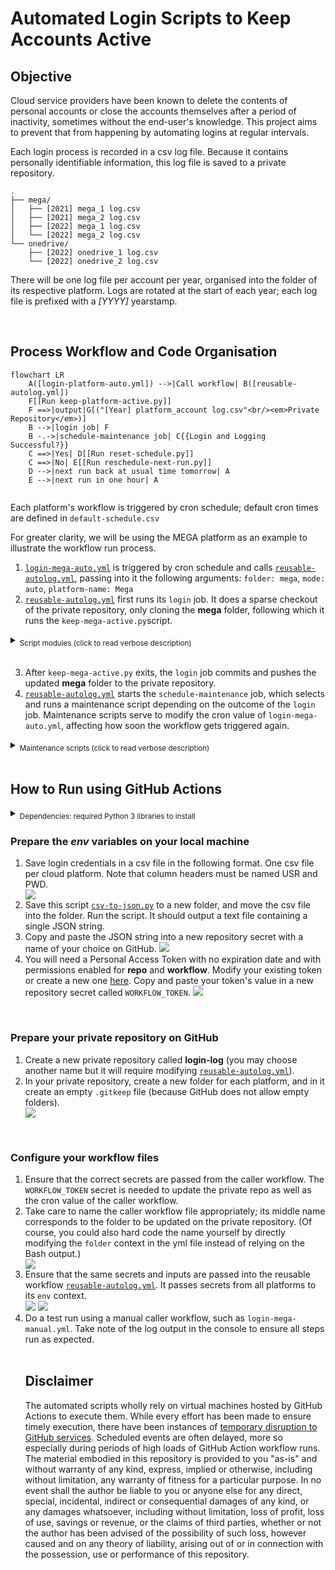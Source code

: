 # Automated Login Scripts to Keep Accounts Active

## Objective

Cloud service providers have been known to delete the contents of personal accounts or 
close the accounts themselves after a period of inactivity, sometimes without the end-user's knowledge.
This project aims to prevent that from happening by automating logins at regular intervals.

Each login process is recorded in a csv log file. 
Because it contains personally identifiable information, this log file is saved to a private repository.

```
.
├── mega/
│   ├── [2021] mega_1 log.csv
│   ├── [2021] mega_2 log.csv
│   ├── [2022] mega_1 log.csv
│   └── [2022] mega_2 log.csv
└── onedrive/
    ├── [2022] onedrive_1 log.csv
    └── [2022] onedrive_2 log.csv
```

There will be one log file per account per year, organised into the folder of its respective platform. Logs are rotated at the start of each year; each log file is prefixed with a <em>[YYYY]</em> yearstamp.

<br/>

## Process Workflow and Code Organisation

```mermaid
flowchart LR
    A([login-platform-auto.yml]) -->|Call workflow| B([reusable-autolog.yml])
    F[[Run keep-platform-active.py]] 
    F ==>|output|G[("[Year] platform_account log.csv"<br/><em>Private Repository</em>)]
    B -->|login job| F
    B -.->|schedule-maintenance job| C{{Login and Logging Successful?}}
    C ==>|Yes| D[[Run reset-schedule.py]]
    C ==>|No| E[[Run reschedule-next-run.py]]
    D -->|next run back at usual time tomorrow| A
    E -->|next run in one hour| A
    
```

Each platform's workflow is triggered by cron schedule; default cron times are defined in `default-schedule.csv`

For greater clarity, we will be using the MEGA platform as an example to illustrate the workflow run process.

1. [`login-mega-auto.yml`](.github/workflows/login-mega-auto.yml) is triggered by cron schedule and calls [`reusable-autolog.yml`](.github/workflows/reusable-autolog.yml), passing into it the following arguments: `folder: mega`, `mode: auto`, `platform-name: Mega`
1. [`reusable-autolog.yml`](.github/workflows/reusable-autolog.yml) first runs its `login` job. It does a sparse checkout of the private repository, only cloning the <b>mega</b> folder, following which it runs the `keep-mega-active.py`script.

  <details>
    <summary>
      <sub>Script modules (click to read verbose description)</sub>
    </summary>
    <br/><code>keep-mega-active.py</code> begins by importing login credentials (from GitHub secrets or .env file) in the form of a JSON string and parsing it into a Python dictionary. It then initialises a <b>LoginLogger</b> object, passing into it the necessary .env variables, urls, and Xpath/CSS page selectors.
    <ul>
      <li>
        <code>login_logger.py</code>: defines the <b>LoginLogger</b> class containing methods to automate the login process using Playwright.
      </li>
      <li>
        <code>logging_formatter.py</code>: <b>CsvFormatter</b> class instantiates the Formatter class (from Python's logging module) to provide appropriate formatting for both the console and csv log file.
      </li>
      <li>
        <code>log_concat.py</code>: After each Playwright browser run, <code>update_logs()</code> is called to append the new log file to the existing file in the <b>mega</b> folder, or simply moves the new file into the folder if logs have yet to be created for the year (filename not found in folder).
      </li>
    </ul>
		<br/>
		This process is repeated for the length of the Python dictionary.
  </details>

<br/>

3. After `keep-mega-active.py` exits, the `login` job commits and pushes the updated <b>mega</b> folder to the private repository.
3. [`reusable-autolog.yml`](.github/workflows/reusable-autolog.yml) starts the `schedule-maintenance` job, which selects and runs a maintenance script depending on the outcome of the `login` job. Maintenance scripts serve to modify the cron value of `login-mega-auto.yml`, affecting how soon the workflow gets triggered again.

<details>
	<summary>
		<sub>Maintenance scripts (click to read verbose description)</sub>
	</summary>
  <ul>
    <li>
    	<code>reset-schedule.py</code>: runs upon successful completion of the <code>login</code> job; restores cron schedule in <a href=".github/workflows/login-mega-auto.yml"><code>login-mega-auto.yml</code></a> to the default value defined in <code>default-schedule.csv</code>
    </li>
    <li>
      <code>reschedule-next-run.py</code>: runs upon failed outcome of the <code>login</code> job; modifies the cron schedule to increment the hour value by 1 ("39 <b>06</b> * * *" becomes "39 <b>07</b> * * *")
    </li>
  </ul>
</details>

<br/>

## How to Run using GitHub Actions

<details>
  <summary><sub>Dependencies: required Python 3 libraries to install</sub></summary>
  <ol>
    <li>python-dotenv</li>
    <li>pandas</li>
    <li>
      playwright (only the firefox browser is needed)
      <ul>
        <li>run <code>playwright install firefox</code> in the terminal after installing playwright.</li>
      </ul>
    </li>
  </ol>
</details>


### Prepare the <em>env</em> variables on your local machine

<ol>
	<li>
		Save login credentials in a csv file in the following format. One csv file per cloud platform. Note that column headers must be named USR and PWD.
		<div><img src="./assets/login-credentials-csv.png" /></div>
	</li>
	<li>
		Save this script <a href="./run-on-local/csv-to-json.py"><code>csv-to-json.py</code></a> to a new folder, and move the csv file into the folder. Run the script. It should output a text file containing a single JSON string.
	</li>
	<li>
		Copy and paste the JSON string into a new repository secret with a name of your choice on GitHub.
		<img src="./assets/login-credentials-secret.png" />
	</li>
	<li>
		You will need a Personal Access Token with no expiration date and with permissions enabled for <b>repo</b> and <b>workflow</b>. Modify your existing token or create a new one <a href="https://github.com/settings/tokens">here</a>. Copy and paste your token's value in a new repository secret called <code>WORKFLOW_TOKEN</code>.
		<img src="./assets/PAT-permissions.png" />
	</li>
</ol>

<br/>

### Prepare your private repository on GitHub

<ol>
	<li>
		Create a new private repository called <b>login-log</b> (you may choose another name but it will require  modifying <a href=".github/workflows/reusable-autolog.yml"><code>reusable-autolog.yml</code></a>).
	</li>
	<li>
		In your private repository, create a new folder for each platform, and in it create an empty <code>.gitkeep</code> file (because GitHub does not allow empty folders).
		<div><img src="./assets/gitkeep.png" /></div>
	</li>
</ol>

<br/>

### Configure your workflow files

<ol>
	<li>
		Ensure that the correct secrets are passed from the caller workflow. The <code>WORKFLOW_TOKEN</code> secret is needed to update the private repo as well as the cron value of the caller workflow.
	</li>
	<li>
		Take care to name the caller workflow file appropriately; its middle name corresponds to the folder to be updated on the private repository. (Of course, you could also hard code the name yourself by directly modifying the <code>folder</code> context in the yml file instead of relying on the Bash output.)
	<div><img src="./assets/caller-workflow-params.png" /></div>
	</li>
	<li>
		Ensure that the same secrets and inputs are passed into the reusable workflow <a href=".github/workflows/reusable-autolog.yml"><code>reusable-autolog.yml</code></a>. It passes secrets from all platforms to its <code>env</code> context.
		<div>
			<img src="./assets/reusable-workflow-secrets.png" />
			<img src="./assets/reusable-workflow-env.png" />
		</div>
	</li>
	<li>
		Do a test run using a manual caller workflow, such as <code>login-mega-manual.yml</code>. Take note of the log output in the console to ensure all steps run as expected.
	</li>

<br/>

## Disclaimer

The automated scripts wholly rely on virtual machines hosted by GitHub Actions to execute them. While every effort has been made to ensure timely execution, there have been instances of [temporary disruption to GitHub services](https://www.githubstatus.com/). Scheduled events are often delayed, more so especially during periods of high loads of GitHub Action workflow runs. The material embodied in this repository is provided to you "as-is" and without warranty of any kind, express, implied or otherwise, including without limitation, any warranty of fitness for a particular purpose. In no event shall the author be liable to you or anyone else for any direct, special, incidental, indirect or consequential damages of any kind, or any damages whatsoever, including without limitation, loss of profit, loss of use, savings or revenue, or the claims of third parties, whether or not the author has been advised of the possibility of such loss, however caused and on any theory of liability, arising out of or in connection with the possession, use or performance of this repository.
